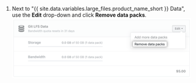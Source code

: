 1. Next to "{{ site.data.variables.large_files.product_name_short }} Data", use the **Edit** drop-down and click **Remove data packs**.
  ![Downgrade your Git LFS Data plan](/assets/images/help/large_files/downgrade_lfs_data_packs.png)
